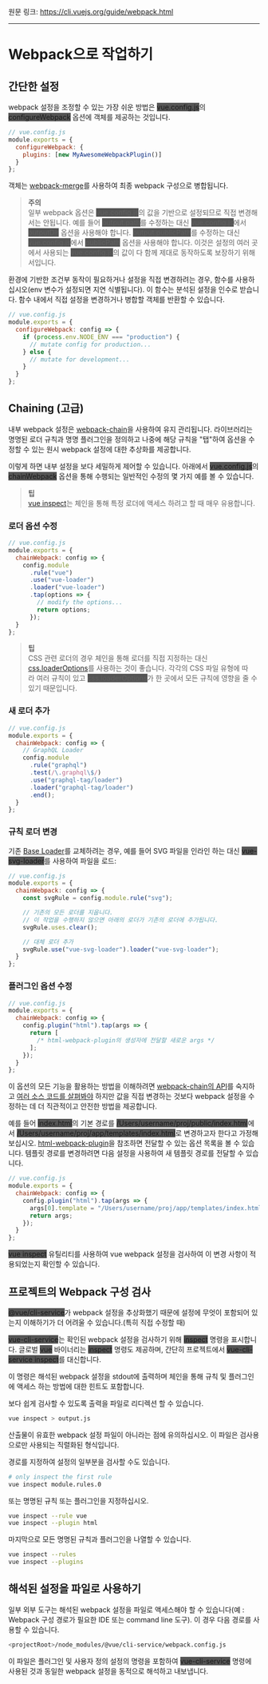 원문 링크: <https://cli.vuejs.org/guide/webpack.html>

---

# Webpack으로 작업하기

## 간단한 설정

webpack 설정을 조정할 수 있는 가장 쉬운 방법은 <span style="background-color: #555;">vue.config.js</span>의 <span style="background-color: #555;">configureWebpack</span> 옵션에 객체를 제공하는 것입니다.

```js
// vue.config.js
module.exports = {
  configureWebpack: {
    plugins: [new MyAwesomeWebpackPlugin()]
  }
};
```

객체는 [webpack-merge](https://github.com/survivejs/webpack-merge)를 사용하여 최종 webpack 구성으로 병합됩니다.

> **주의**  
> 일부 webpack 옵션은 <span style="background-color: #555;">vue.config.js</span>의 값을 기반으로 설정되므로 직접 변경해서는 안됩니다. 예를 들어 <span style="background-color: #555;">output.path</span>를 수정하는 대신 <span style="background-color: #555;">vue.config.js</span>에서 <span style="background-color: #555;">outputDir</span> 옵션을 사용해야 합니다. <span style="background-color: #555;">output.publicPath</span>를 수정하는 대신 <span style="background-color: #555;">vue.config.js</span>에서 <span style="background-color: #555;">publicPath</span> 옵션을 사용해야 합니다. 이것은 설정의 여러 곳에서 사용되는 <span style="background-color: #555;">vue.config.js</span>의 값이 다 함께 제대로 동작하도록 보장하기 위해서입니다.

환경에 기반한 조건부 동작이 필요하거나 설정을 직접 변경하려는 경우, 함수를 사용하십시오(env 변수가 설정되면 지연 식별됩니다). 이 함수는 분석된 설정을 인수로 받습니다. 함수 내에서 직접 설정을 변경하거나 병합할 객체를 반환할 수 있습니다.

```js
// vue.config.js
module.exports = {
  configureWebpack: config => {
    if (process.env.NODE_ENV === "production") {
      // mutate config for production...
    } else {
      // mutate for development...
    }
  }
};
```

## Chaining (고급)

내부 webpack 설정은 [webpack-chain](https://github.com/mozilla-neutrino/webpack-chain)을 사용하여 유지 관리됩니다. 라이브러리는 명명된 로더 규칙과 명명 플러그인을 정의하고 나중에 해당 규칙을 "탭"하여 옵션을 수정할 수 있는 원시 webpack 설정에 대한 추상화를 제공합니다.

이렇게 하면 내부 설정을 보다 세밀하게 제어할 수 있습니다. 아래에서 <span style="background-color: #555;">vue.config.js</span>의 <span style="background-color: #555;">chainWebpack</span> 옵션을 통해 수행되는 일반적인 수정의 몇 가지 예를 볼 수 있습니다.

> **팁**  
> [vue inspect](https://cli.vuejs.org/guide/webpack.html#inspecting-the-project-s-webpack-config)는 체인을 통해 특정 로더에 액세스 하려고 할 때 매우 유용합니다.

### 로더 옵션 수정

```js
// vue.config.js
module.exports = {
  chainWebpack: config => {
    config.module
      .rule("vue")
      .use("vue-loader")
      .loader("vue-loader")
      .tap(options => {
        // modify the options...
        return options;
      });
  }
};
```

> **팁**  
> CSS 관련 로더의 경우 체인을 통해 로더를 직접 지정하는 대신 [css.loaderOptions](https://cli.vuejs.org/config/#css-loaderoptions)를 사용하는 것이 좋습니다. 각각의 CSS 파일 유형에 따라 여러 규칙이 있고 <span style="background-color: #555;">css.loaderOptions</span>가 한 곳에서 모든 규칙에 영향을 줄 수 있기 때문입니다.

### 새 로더 추가

```js
// vue.config.js
module.exports = {
  chainWebpack: config => {
    // GraphQL Loader
    config.module
      .rule("graphql")
      .test(/\.graphql\$/)
      .use("graphql-tag/loader")
      .loader("graphql-tag/loader")
      .end();
  }
};
```

### 규칙 로더 변경

기존 [Base Loader](https://github.com/vuejs/vue-cli/tree/dev/packages/%40vue/cli-service/lib/config/base.js)를 교체하려는 경우, 예를 들어 SVG 파일을 인라인 하는 대신 <span style="background-color: #555;">vue-svg-loader</span>를 사용하여 파일을 로드:

```js
// vue.config.js
module.exports = {
  chainWebpack: config => {
    const svgRule = config.module.rule("svg");

    // 기존의 모든 로더를 지웁니다.
    // 이 작업을 수행하지 않으면 아래의 로더가 기존의 로더에 추가됩니다.
    svgRule.uses.clear();

    // 대체 로더 추가
    svgRule.use("vue-svg-loader").loader("vue-svg-loader");
  }
};
```

### 플러그인 옵션 수정

```js
// vue.config.js
module.exports = {
  chainWebpack: config => {
    config.plugin("html").tap(args => {
      return [
        /* html-webpack-plugin의 생성자에 전달할 새로운 args */
      ];
    });
  }
};
```

이 옵션의 모든 기능을 활용하는 방법을 이해하려면 [webpack-chain의 API](https://github.com/mozilla-neutrino/webpack-chain#getting-started)를 숙지하고 [여러 소스 코드를 살펴봐야](https://github.com/vuejs/vue-cli/tree/dev/packages/%40vue/cli-service/lib/config) 하지만 값을 직접 변경하는 것보다 webpack 설정을 수정하는 데 더 직관적이고 안전한 방법을 제공합니다.

예를 들어 <span style="background-color: #555;">index.html</span>의 기본 경로를 <span style="background-color: #555;">/Users/username/proj/public/index.html</span>에서 <span style="background-color: #555;">/Users/username/proj/app/templates/index.html</span>로 변경하고자 한다고 가정해보십시오. [html-webpack-plugin](https://github.com/jantimon/html-webpack-plugin#options)을 참조하면 전달할 수 있는 옵션 목록을 볼 수 있습니다. 템플릿 경로를 변경하려면 다음 설정을 사용하여 새 템플릿 경로를 전달할 수 있습니다.

```js
// vue.config.js
module.exports = {
  chainWebpack: config => {
    config.plugin("html").tap(args => {
      args[0].template = "/Users/username/proj/app/templates/index.html";
      return args;
    });
  }
};
```

<span style="background-color: #555;">vue inspect</span> 유틸리티를 사용하여 vue webpack 설정을 검사하여 이 변경 사항이 적용되었는지 확인할 수 있습니다.

## 프로젝트의 Webpack 구성 검사

<span style="background-color: #555;">@vue/cli-service</span>가 webpack 설정을 추상화했기 때문에 설정에 무엇이 포함되어 있는지 이해하기가 더 어려울 수 있습니다.(특히 직접 수정할 때)

<span style="background-color: #555;">vue-cli-service</span>는 확인된 webpack 설정을 검사하기 위해 <span style="background-color: #555;">inspect</span> 명령을 표시합니다. 글로벌 <span style="background-color: #555;">vue</span> 바이너리는 <span style="background-color: #555;">inspect</span> 명령도 제공하며, 간단히 프로젝트에서 <span style="background-color: #555;">vue-cli-service inspect</span>를 대신합니다.

이 명령은 해석된 webpack 설정을 stdout에 출력하며 체인을 통해 규칙 및 플러그인에 액세스 하는 방법에 대한 힌트도 포함합니다.

보다 쉽게 검사할 수 있도록 출력을 파일로 리디렉션 할 수 있습니다.

```sh
vue inspect > output.js
```

산출물이 유효한 webpack 설정 파일이 아니라는 점에 유의하십시오. 이 파일은 검사용으로만 사용되는 직렬화된 형식입니다.

경로를 지정하여 설정의 일부분을 검사할 수도 있습니다.

```sh
# only inspect the first rule
vue inspect module.rules.0
```

또는 명명된 규칙 또는 플러그인을 지정하십시오.

```sh
vue inspect --rule vue
vue inspect --plugin html
```

마지막으로 모든 명명된 규칙과 플러그인을 나열할 수 있습니다.

```sh
vue inspect --rules
vue inspect --plugins
```

## 해석된 설정을 파일로 사용하기

일부 외부 도구는 해석된 webpack 설정을 파일로 액세스해야 할 수 있습니다(예 : Webpack 구성 경로가 필요한 IDE 또는 command line 도구). 이 경우 다음 경로를 사용할 수 있습니다.

```sh
<projectRoot>/node_modules/@vue/cli-service/webpack.config.js
```

이 파일은 플러그인 및 사용자 정의 설정의 명령을 포함하여 <span style="background-color: #555;">vue-cli-service</span> 명령에 사용된 것과 동일한 webpack 설정을 동적으로 해석하고 내보냅니다.
